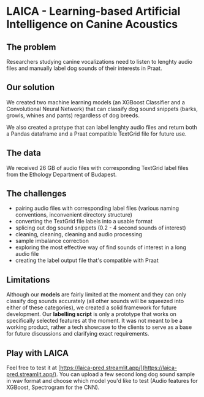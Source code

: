 # LAICA - Learning-based Artificial Intelligence on Canine Acoustics

## The problem
Researchers studying canine vocalizations need to listen to lenghty audio files and manually label dog sounds of their interests in Praat.

## Our solution
We created two machine learning models (an XGBoost Classifier and a Convolutional Neural Network) that can classify dog sound snippets (barks, growls,
whines and pants) regardless of dog breeds.

We also created a protype that can label lenghty audio files and return both a Pandas dataframe and a Praat compatible TextGrid file for future use.

## The data
We received 26 GB of audio files with corresponding TextGrid label files from the Ethology Department of Budapest. 

## The challenges
- pairing audio files with corresponding label files (various naming conventions, inconvenient directory structure)
- converting the TextGrid file labels into a usable format
- splicing out dog sound snippets (0.2 - 4 second sounds of interest)
- cleaning, cleaning, cleaning and audio processing
- sample imbalance correction 
- exploring the most effective way of find sounds of interest in a long audio file 
- creating the label output file that's compatible with Praat

## Limitations
Although our __models__ are fairly limited at the moment and they can only classify dog sounds accurately (all other sounds will be squeezed into either of 
these categories), we created a solid framework for future development.
Our __labelling script__ is only a prototype that works on specifically selected features at the moment. It was not meant to be a working product,
rather a tech showcase to the clients to serve as a base for future discussions and clarifying exact requirements.

## Play with LAICA
Feel free to test it at [https://laica-pred.streamlit.app/](https://laica-pred.streamlit.app/). You can upload a few second long dog sound sample in 
wav format and choose which model you'd like to test (Audio features for XGBoost, Spectrogram for the CNN).
